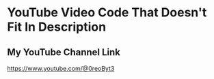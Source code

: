 # YouTube Video Code That Doesn't Fit In Description

## My YouTube Channel Link

https://www.youtube.com/@0reoByt3
